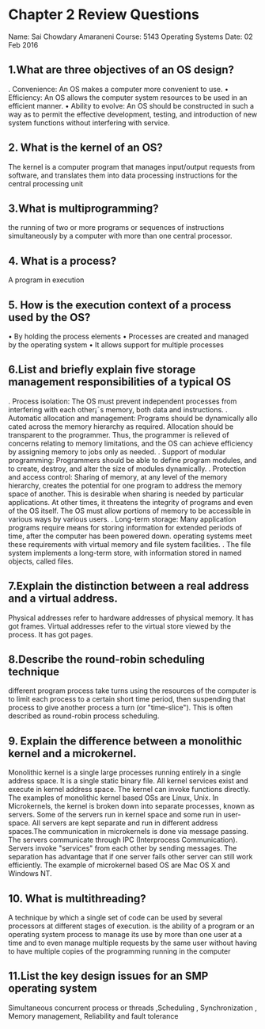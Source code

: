 # Chapter 2 Review Questions
Name: Sai Chowdary Amaraneni
Course: 5143 Operating Systems
Date: 02 Feb 2016 

## 1.What are three objectives of an OS design?

. Convenience: An OS makes a computer more convenient to use.
• Efficiency: An OS allows the computer system resources to be used in an efficient
manner.
• Ability to evolve: An OS should be constructed in such a way as to permit the
effective development, testing, and introduction of new system functions without
interfering with service.


## 2. What is the kernel of an OS?
 The kernel is a computer program that manages input/output requests from software,
 and translates them into data processing instructions for the central processing unit 

 
##  3.What is multiprogramming?
 
 the running of two or more programs or sequences of instructions simultaneously 
by a computer with more than one central processor.


## 4. What is a process?

 A program in execution
 
## 5. How is the execution context of a process used by the OS?

•	By holding the process elements
•	Processes are created and managed by the operating system
•	It allows support for multiple processes

## 6.List and briefly explain five storage management responsibilities of a typical OS 

. Process isolation: The OS must prevent independent processes from interfering with each
other¡¯s memory, both data and instructions.
. Automatic allocation and management: Programs should be dynamically allo cated across
the memory hierarchy as required. Allocation should be transparent to the programmer. Thus,
the programmer is relieved of concerns relating to memory limitations, and the OS can achieve
efficiency by assigning memory to jobs only as needed.
. Support of modular programming: Programmers should be able to define program modules,
and to create, destroy, and alter the size of modules dynamically.
. Protection and access control: Sharing of memory, at any level of the memory hierarchy,
creates the potential for one program to address the memory space of another. This is desirable
when sharing is needed by particular applications. At other times, it threatens the integrity of
programs and even of the OS itself. The OS must allow portions of memory to be accessible in
various ways by various users.
. Long-term storage: Many application programs require means for storing information for
extended periods of time, after the computer has been powered down.
operating systems meet these requirements with virtual memory and file system facilities.
. The file system implements a long-term store, with information stored in named objects, called
files.


## 7.Explain the distinction between a real address and a virtual address.

Physical addresses refer to hardware addresses of physical memory. It has got frames.
Virtual addresses refer to the virtual store viewed by the process. It has got pages.


## 8.Describe the round-robin scheduling technique

different program process take turns using the resources of the computer is to limit each process 
to a certain short time period, then suspending that process to give another process a turn (or "time-slice"). 
This is often described as round-robin process scheduling.


## 9. Explain the difference between a monolithic kernel and a microkernel.

Monolithic kernel is a single large processes running entirely in a single address space. 
It is a single static binary file. All kernel services exist and execute in kernel address space. 
The kernel can invoke functions directly. The examples of monolithic kernel based OSs are Linux, Unix.
In Microkernels, the kernel is broken down into separate processes, known as servers. 
Some of the servers run in kernel space and some run in user-space. All servers are kept separate and 
run in different address spaces.The communication in microkernels is done via message passing. 
The servers communicate through IPC (Interprocess Communication). Servers invoke "services" from 
each other by sending messages. The separation has advantage that if one server fails other server 
can still work efficiently. The example of microkernel based OS are Mac OS X and Windows NT.


## 10. What is multithreading?

A technique by which a single set of code can be used by several processors at different stages of execution.
is the ability of a program or an operating system process to manage its use by more than one user at a time
and to even manage multiple requests by the same user without having to have multiple copies of the programming running in the computer

## 11.List the key design issues for an SMP operating system

Simultaneous concurrent process or threads ,Scheduling , Synchronization , Memory management, Reliability and fault tolerance
